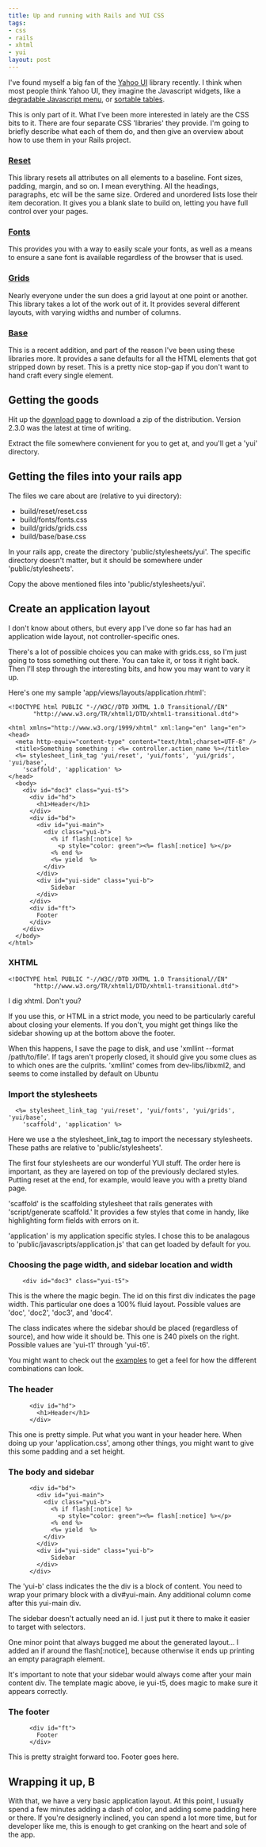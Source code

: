 ```yaml
--- 
title: Up and running with Rails and YUI CSS
tags: 
- css
- rails
- xhtml
- yui
layout: post
---
```

I've found myself a big fan of the [Yahoo UI](http://developer.yahoo.com/yui/) library recently. I think when most people think Yahoo UI, they imagine the Javascript widgets, like a [degradable Javascript menu](http://developer.yahoo.com/yui/menu/), or [sortable tables](http://developer.yahoo.com/yui/datatable/).

This is only part of it. What I've been more interested in lately are the CSS bits to it. There are four separate CSS 'libraries' they provide. I'm going to briefly describe what each of them do, and then give an overview about how to use them in your Rails project.

### [Reset](http://developer.yahoo.com/yui/reset/)

This library resets all attributes on all elements to a baseline. Font sizes, padding, margin, and so on. I mean everything. All the headings, paragraphs, etc will be the same size. Ordered and unordered lists lose their item decoration. It gives you a blank slate to build on, letting you have full control over your pages.

### [Fonts](http://developer.yahoo.com/yui/fonts/)

This provides you with a way to easily scale your fonts, as well as a means to ensure a sane font is available regardless of the browser that is used.

### [Grids](http://developer.yahoo.com/yui/grids/)

Nearly everyone under the sun does a grid layout at one point or another. This library takes a lot of the work out of it. It provides several different layouts, with varying widths and number of columns.

### [Base](http://developer.yahoo.com/yui/reset/)

This is a recent addition, and part of the reason I've been using these libraries more. It provides a sane defaults for all the HTML elements that got stripped down by reset. This is a pretty nice stop-gap if you don't want to hand craft every single element.

## Getting the goods

Hit up the [download page](http://developer.yahoo.com/yui/download/) to download a zip of the distribution. Version 2.3.0 was the latest at time of writing.

Extract the file somewhere convienent for you to get at, and you'll get a 'yui' directory.

## Getting the files into your rails app

The files we care about are (relative to yui directory):

  * build/reset/reset.css
  * build/fonts/fonts.css
  * build/grids/grids.css
  * build/base/base.css

In your rails app, create the directory 'public/stylesheets/yui'. The specific directory doesn't matter, but it should be somewhere under 'public/stylesheets'.

Copy the above mentioned files into 'public/stylesheets/yui'.

## Create an application layout

I don't know about others, but every app I've done so far has had an application wide layout, not controller-specific ones.

There's a lot of possible choices you can make with grids.css, so I'm just going to toss something out there. You can take it, or toss it right back. Then I'll step through the interesting bits, and how you may want to vary it up.

Here's one my sample 'app/views/layouts/application.rhtml':

    <!DOCTYPE html PUBLIC "-//W3C//DTD XHTML 1.0 Transitional//EN"
           "http://www.w3.org/TR/xhtml1/DTD/xhtml1-transitional.dtd">

    <html xmlns="http://www.w3.org/1999/xhtml" xml:lang="en" lang="en">
    <head>
      <meta http-equiv="content-type" content="text/html;charset=UTF-8" />
      <title>Something something : <%= controller.action_name %></title>
      <%= stylesheet_link_tag 'yui/reset', 'yui/fonts', 'yui/grids', 'yui/base',
        'scaffold', 'application' %>
    </head>
      <body>
        <div id="doc3" class="yui-t5">
          <div id="hd">
            <h1>Header</h1>
          </div>
          <div id="bd">
            <div id="yui-main">
              <div class="yui-b">
                <% if flash[:notice] %>
                  <p style="color: green"><%= flash[:notice] %></p>
                <% end %>
                <%= yield  %>
              </div>
            </div>
            <div id="yui-side" class="yui-b">
				Sidebar
            </div>
          </div>
          <div id="ft">
            Footer
          </div>
        </div>
      </body>
    </html>

### XHTML

    <!DOCTYPE html PUBLIC "-//W3C//DTD XHTML 1.0 Transitional//EN"
           "http://www.w3.org/TR/xhtml1/DTD/xhtml1-transitional.dtd">

I dig xhtml. Don't you?

If you use this, or HTML in a strict mode, you need to be particularly careful about closing your elements. If you don't, you might get things like the sidebar showing up at the bottom above the footer.

When this happens, I save the page to disk, and use 'xmllint --format /path/to/file'. If tags aren't properly closed, it should give you some clues as to which ones are the culprits. 'xmllint' comes from dev-libs/libxml2, and seems to come installed by default on Ubuntu

### Import the stylesheets

      <%= stylesheet_link_tag 'yui/reset', 'yui/fonts', 'yui/grids', 'yui/base',
        'scaffold', 'application' %>

Here we use a the stylesheet\_link\_tag to import the necessary stylesheets. These paths are relative to 'public/stylesheets'.

The first four stylesheets are our wonderful YUI stuff. The order here is important, as they are layered on top of the previously declared styles. Putting reset at the end, for example, would leave you with a pretty bland page.

'scaffold' is the scaffolding stylesheet that rails generates with 'script/generate scaffold.'  It provides a few styles that come in handy, like highlighting form fields with errors on it.

'application' is my application specific styles. I chose this to be analagous to 'public/javascripts/application.js' that can get loaded by default for you.

### Choosing the page width, and sidebar location and width

        <div id="doc3" class="yui-t5">

This is the where the magic begin. The id on this first div indicates the page width. This particular one does a 100% fluid layout. Possible values are 'doc', 'doc2', 'doc3', and 'doc4'.

The class indicates where the sidebar should be placed (regardless of source), and how wide it should be. This one is 240 pixels on the right. Possible values are 'yui-t1' through 'yui-t6'.

You might want to check out the [examples](http://developer.yahoo.com/yui/examples/grids/) to get a feel for how the different combinations can look.

### The header

          <div id="hd">
            <h1>Header</h1>
          </div>

This one is pretty simple. Put what you want in your header here. When doing up your 'application.css', among other things, you might want to give this some padding and a set height.

### The body and sidebar

          <div id="bd">
            <div id="yui-main">
              <div class="yui-b">
                <% if flash[:notice] %>
                  <p style="color: green"><%= flash[:notice] %></p>
                <% end %>
                <%= yield  %>
              </div>
            </div>
            <div id="yui-side" class="yui-b">
				Sidebar
            </div>
          </div>

The 'yui-b' class indicates the the div is a block of content. You need to wrap your primary block with a div\#yui-main. Any additional column come after this yui-main div.

The sidebar doesn't actually need an id. I just put it there to make it easier to target with selectors.

One minor point that always bugged me about the generated layout... I added an if around the flash\[:notice\], because otherwise it ends up printing an empty paragraph element.

It's important to note that your sidebar would always come after your main content div. The template magic above, ie yui-t5, does magic to make sure it appears correctly.


### The footer

          <div id="ft">
            Footer
          </div>

This is pretty straight forward too. Footer goes here.

## Wrapping it up, B

With that, we have a very basic application layout. At this point, I usually spend a few minutes adding a dash of color, and adding some padding here or there. If you're designerly inclined, you can spend a lot more time, but for developer like me, this is enough to get cranking on the heart and sole of the app.
